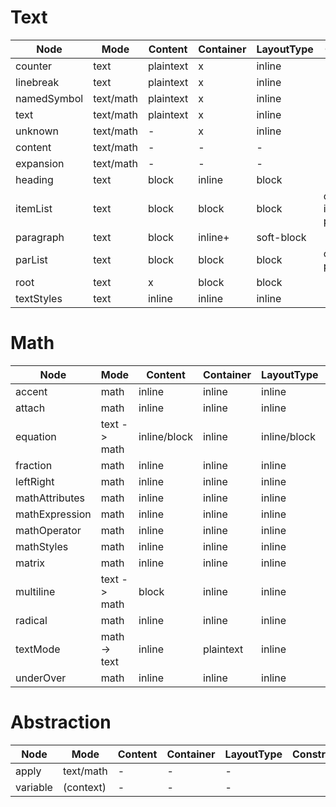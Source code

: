 # Text

| Node        | Mode      | Content   | Container | LayoutType | Constraint             |
| ----------- | --------- | --------- | --------- | ---------- | ---------------------- |
| counter     | text      | plaintext | x         | inline     |                        |
| linebreak   | text      | plaintext | x         | inline     |                        |
| namedSymbol | text/math | plaintext | x         | inline     |                        |
| text        | text/math | plaintext | x         | inline     |                        |
| unknown     | text/math | -         | x         | inline     |                        |
| content     | text/math | -         | -         | -          |                        |
| expansion   | text/math | -         | -         | -          |                        |
| heading     | text      | block     | inline    | block      |                        |
| itemList    | text      | block     | block     | block      | contained in paragraph |
| paragraph   | text      | block     | inline+   | soft-block |                        |
| parList     | text      | block     | block     | block      | contain paragraphs     |
| root        | text      | x         | block     | block      |                        |
| textStyles  | text      | inline    | inline    | inline     |                        |

# Math

| Node           | Mode         | Content      | Container | LayoutType   | Constraint             |
| -------------- | ------------ | ------------ | --------- | ------------ | ---------------------- |
| accent         | math         | inline       | inline    | inline       |                        |
| attach         | math         | inline       | inline    | inline       |                        |
| equation       | text -> math | inline/block | inline    | inline/block | contained in paragraph |
| fraction       | math         | inline       | inline    | inline       |                        |
| leftRight      | math         | inline       | inline    | inline       |                        |
| mathAttributes | math         | inline       | inline    | inline       |                        |
| mathExpression | math         | inline       | inline    | inline       |                        |
| mathOperator   | math         | inline       | inline    | inline       |                        |
| mathStyles     | math         | inline       | inline    | inline       |                        |
| matrix         | math         | inline       | inline    | inline       |                        |
| multiline      | text -> math | block        | inline    | inline       | contained in paragraph |
| radical        | math         | inline       | inline    | inline       |                        |
| textMode       | math -> text | inline       | plaintext | inline       |                        |
| underOver      | math         | inline       | inline    | inline       |                        |

# Abstraction

| Node     | Mode      | Content | Container | LayoutType | Constraint |
| -------- | --------- | ------- | --------- | ---------- | ---------- |
| apply    | text/math | -       | -         | -          |            |
| variable | (context) | -       | -         | -          |            |
